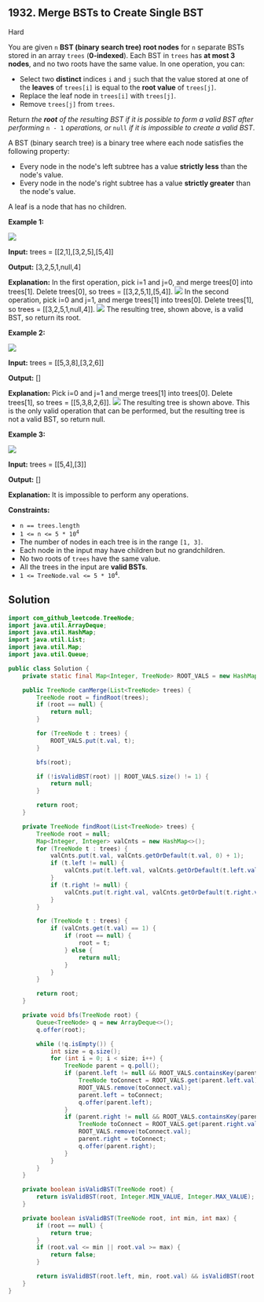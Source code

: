 ## 1932\. Merge BSTs to Create Single BST

Hard

You are given `n` **BST (binary search tree) root nodes** for `n` separate BSTs stored in an array `trees` (**0-indexed**). Each BST in `trees` has **at most 3 nodes**, and no two roots have the same value. In one operation, you can:

*   Select two **distinct** indices `i` and `j` such that the value stored at one of the **leaves** of `trees[i]` is equal to the **root value** of `trees[j]`.
*   Replace the leaf node in `trees[i]` with `trees[j]`.
*   Remove `trees[j]` from `trees`.

Return _the **root** of the resulting BST if it is possible to form a valid BST after performing_ `n - 1` _operations, or_ `null` _if it is impossible to create a valid BST_.

A BST (binary search tree) is a binary tree where each node satisfies the following property:

*   Every node in the node's left subtree has a value **strictly less** than the node's value.
*   Every node in the node's right subtree has a value **strictly greater** than the node's value.

A leaf is a node that has no children.

**Example 1:**

![](https://assets.leetcode.com/uploads/2021/06/08/d1.png)

**Input:** trees = [[2,1],[3,2,5],[5,4]]

**Output:** [3,2,5,1,null,4]

**Explanation:** In the first operation, pick i=1 and j=0, and merge trees[0] into trees[1]. Delete trees[0], so trees = [[3,2,5,1],[5,4]]. ![](https://assets.leetcode.com/uploads/2021/06/24/diagram.png) In the second operation, pick i=0 and j=1, and merge trees[1] into trees[0]. Delete trees[1], so trees = [[3,2,5,1,null,4]]. ![](https://assets.leetcode.com/uploads/2021/06/24/diagram-2.png) The resulting tree, shown above, is a valid BST, so return its root.

**Example 2:**

![](https://assets.leetcode.com/uploads/2021/06/08/d2.png)

**Input:** trees = [[5,3,8],[3,2,6]]

**Output:** []

**Explanation:** Pick i=0 and j=1 and merge trees[1] into trees[0]. Delete trees[1], so trees = [[5,3,8,2,6]]. ![](https://assets.leetcode.com/uploads/2021/06/24/diagram-3.png) The resulting tree is shown above. This is the only valid operation that can be performed, but the resulting tree is not a valid BST, so return null.

**Example 3:**

![](https://assets.leetcode.com/uploads/2021/06/08/d3.png)

**Input:** trees = [[5,4],[3]]

**Output:** []

**Explanation:** It is impossible to perform any operations.

**Constraints:**

*   `n == trees.length`
*   <code>1 <= n <= 5 * 10<sup>4</sup></code>
*   The number of nodes in each tree is in the range `[1, 3]`.
*   Each node in the input may have children but no grandchildren.
*   No two roots of `trees` have the same value.
*   All the trees in the input are **valid BSTs**.
*   <code>1 <= TreeNode.val <= 5 * 10<sup>4</sup></code>.

## Solution

```java
import com_github_leetcode.TreeNode;
import java.util.ArrayDeque;
import java.util.HashMap;
import java.util.List;
import java.util.Map;
import java.util.Queue;

public class Solution {
    private static final Map<Integer, TreeNode> ROOT_VALS = new HashMap<>();

    public TreeNode canMerge(List<TreeNode> trees) {
        TreeNode root = findRoot(trees);
        if (root == null) {
            return null;
        }

        for (TreeNode t : trees) {
            ROOT_VALS.put(t.val, t);
        }

        bfs(root);

        if (!isValidBST(root) || ROOT_VALS.size() != 1) {
            return null;
        }

        return root;
    }

    private TreeNode findRoot(List<TreeNode> trees) {
        TreeNode root = null;
        Map<Integer, Integer> valCnts = new HashMap<>();
        for (TreeNode t : trees) {
            valCnts.put(t.val, valCnts.getOrDefault(t.val, 0) + 1);
            if (t.left != null) {
                valCnts.put(t.left.val, valCnts.getOrDefault(t.left.val, 0) + 1);
            }
            if (t.right != null) {
                valCnts.put(t.right.val, valCnts.getOrDefault(t.right.val, 0) + 1);
            }
        }

        for (TreeNode t : trees) {
            if (valCnts.get(t.val) == 1) {
                if (root == null) {
                    root = t;
                } else {
                    return null;
                }
            }
        }

        return root;
    }

    private void bfs(TreeNode root) {
        Queue<TreeNode> q = new ArrayDeque<>();
        q.offer(root);

        while (!q.isEmpty()) {
            int size = q.size();
            for (int i = 0; i < size; i++) {
                TreeNode parent = q.poll();
                if (parent.left != null && ROOT_VALS.containsKey(parent.left.val)) {
                    TreeNode toConnect = ROOT_VALS.get(parent.left.val);
                    ROOT_VALS.remove(toConnect.val);
                    parent.left = toConnect;
                    q.offer(parent.left);
                }
                if (parent.right != null && ROOT_VALS.containsKey(parent.right.val)) {
                    TreeNode toConnect = ROOT_VALS.get(parent.right.val);
                    ROOT_VALS.remove(toConnect.val);
                    parent.right = toConnect;
                    q.offer(parent.right);
                }
            }
        }
    }

    private boolean isValidBST(TreeNode root) {
        return isValidBST(root, Integer.MIN_VALUE, Integer.MAX_VALUE);
    }

    private boolean isValidBST(TreeNode root, int min, int max) {
        if (root == null) {
            return true;
        }
        if (root.val <= min || root.val >= max) {
            return false;
        }

        return isValidBST(root.left, min, root.val) && isValidBST(root.right, root.val, max);
    }
}
```